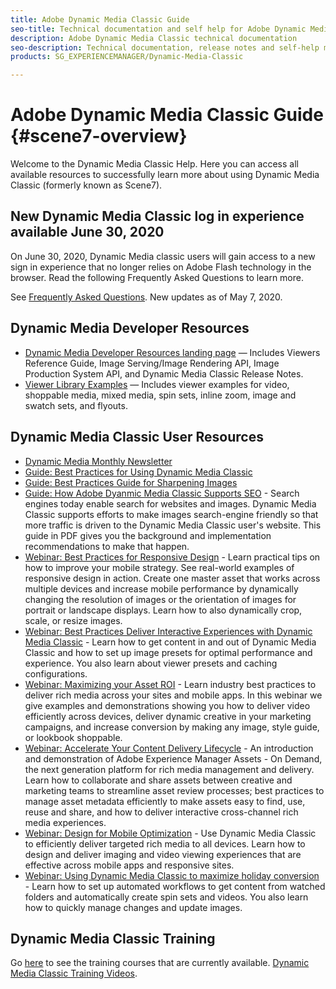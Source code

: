 ```yaml
---
title: Adobe Dynamic Media Classic Guide
seo-title: Technical documentation and self help for Adobe Dynamic Media Classic
description: Adobe Dynamic Media Classic technical documentation
seo-description: Technical documentation, release notes and self-help materials for Adobe Dynamic Media Classic, formerly Scene 7 
products: SG_EXPERIENCEMANAGER/Dynamic-Media-Classic

---
```


# Adobe Dynamic Media Classic Guide {#scene7-overview}

Welcome to the Dynamic Media Classic Help. Here you can access all available resources to successfully learn more about using Dynamic Media Classic (formerly known as Scene7).

## New Dynamic Media Classic log in experience available June 30, 2020

On June 30, 2020, Dynamic Media classic users will gain access to a new sign in experience that no longer relies on Adobe Flash technology in the browser. Read the following Frequently Asked Questions to learn more.

See [Frequently Asked Questions](new-ui-2020.md). New updates as of May 7, 2020.

## Dynamic Media Developer Resources

* [Dynamic Media Developer Resources landing page](https://docs.adobe.com/content/help/en/dynamic-media-developer-resources/landing/home.html) &mdash; Includes Viewers Reference Guide, Image Serving/Image Rendering API, Image Production System API, and Dynamic Media Classic Release Notes.
* [Viewer Library Examples](https://landing.adobe.com/en/na/dynamic-media/ctir-2755/live-demos.html) &mdash; Includes viewer examples for video, shoppable media, mixed media, spin sets, inline zoom, image and swatch sets, and flyouts.

## Dynamic Media Classic User Resources

* [Dynamic Media Monthly Newsletter](dynamic-media-newsletter.md)
* [Guide: Best Practices for Using Dynamic Media Classic](https://www.adobe.com/content/dam/www/us/en/marketing/experience-manager-assets/dynamic-media/adobe-dynamic-media-classic-best-practices-guide.pdf)
* [Guide: Best Practices Guide for Sharpening Images](/help/assets/s7_sharpening_images.pdf)
* [Guide: How Adobe Dyanmic Media Classic Supports SEO](/help/assets/s7_seo.pdf) - Search engines today enable search for websites and images. Dynamic Media Classic supports efforts to make images search-engine friendly so that more traffic is driven to the Dynamic Media Classic user's website. This guide in PDF gives you the background and implementation recommendations to make that happen.
* [Webinar: Best Practices for Responsive Design](http://offers.adobe.com/en/na/marketing/landings/_40458_responsive_design_live_on_demand_webinar.html) - Learn practical tips on how to improve your mobile strategy. See real-world examples of responsive design in action. Create one master asset that works across multiple devices and increase mobile performance by dynamically changing the resolution of images or the orientation of images for portrait or landscape displays. Learn how to also dynamically crop, scale, or resize images.
* [Webinar: Best Practices Deliver Interactive Experiences with Dynamic Media Classic](http://seminars.adobeconnect.com/p7wb8ej3u6d/) - Learn how to get content in and out of Dynamic Media Classic and how to set up image presets for optimal performance and experience. You also learn about viewer presets and caching configurations.
* [Webinar: Maximizing your Asset ROI](https://adobecustomersuccess.adobeconnect.com/p5ar3hfrrec/?launcher=false&fcsContent=true&pbMode=normal&proto=true) - Learn industry best practices to deliver rich media across your sites and mobile apps. In this webinar we give examples and demonstrations showing you how to deliver video efficiently across devices, deliver dynamic creative in your marketing campaigns, and increase conversion by making any image, style guide, or lookbook shoppable.
* [Webinar: Accelerate Your Content Delivery Lifecycle](https://adobecustomersuccess.adobeconnect.com/p88ducm9pqv/) - An introduction and demonstration of Adobe Experience Manager Assets - On Demand, the next generation platform for rich media management and delivery. Learn how to collaborate and share assets between creative and marketing teams to streamline asset review processes; best practices to manage asset metadata efficiently to make assets easy to find, use, reuse and share, and how to deliver interactive cross-channel rich media experiences.
* [Webinar: Design for Mobile Optimization](https://adobecustomersuccess.adobeconnect.com/p6oqd3wydif/?launcher=false&fcsContent=true&pbMode=normal&proto=true) - Use Dynamic Media Classic to efficiently deliver targeted rich media to all devices. Learn how to design and deliver imaging and video viewing experiences that are effective across mobile apps and responsive sites.
* [Webinar: Using Dynamic Media Classic to maximize holiday conversion](https://adobecustomersuccess.adobeconnect.com/p32n1yr85c9/?proto=true) - Learn how to set up automated workflows to get content from watched folders and automatically create spin sets and videos. You also learn how to quickly manage changes and update images.

## Dynamic Media Classic Training

Go [here](http://training.adobe.com/training/courses.html#product=adobe-scene7) to see the training courses that are currently available.
[Dynamic Media Classic Training Videos](/help/training-videos.md). 
